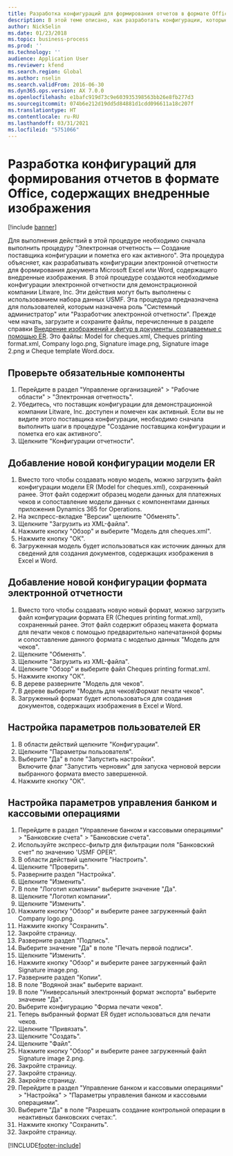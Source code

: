 ```yaml
---
title: Разработка конфигураций для формирования отчетов в формате Office, содержащих внедренные изображения
description: В этой теме описано, как разработать конфигурации, которые создают электронные документы в форматах Excel и Word, содержащих внедренные изображения.
author: NickSelin
ms.date: 01/23/2018
ms.topic: business-process
ms.prod: ''
ms.technology: ''
audience: Application User
ms.reviewer: kfend
ms.search.region: Global
ms.author: nselin
ms.search.validFrom: 2016-06-30
ms.dyn365.ops.version: AX 7.0.0
ms.openlocfilehash: e1bafc919d73c9e603935398563bb26e8fb277d3
ms.sourcegitcommit: 074b6e212d19dd5d84881d1cdd096611a18c207f
ms.translationtype: HT
ms.contentlocale: ru-RU
ms.lasthandoff: 03/31/2021
ms.locfileid: "5751066"
---
```

# <a name="design-configurations-to-generate-reports-in-office-format-that-have-embedded-images"></a>Разработка конфигураций для формирования отчетов в формате Office, содержащих внедренные изображения

[!include [banner](../../includes/banner.md)]

Для выполнения действий в этой процедуре необходимо сначала выполнить процедуру "Электронная отчетность — Создание поставщика конфигурации и пометка его как активного". Эта процедура объясняет, как разрабатывать конфигурации электронной отчетности для формирования документа Microsoft Excel или Word, содержащего внедренные изображения. В этой процедуре создаются необходимые конфигурации электронной отчетности для демонстрационной компании Litware, Inc. Эти действия могут быть выполнены с использованием набора данных USMF. Эта процедура предназначена для пользователей, которым назначена роль "Системный администратор" или "Разработчик электронной отчетности". Прежде чем начать, загрузите и сохраните файлы, перечисленные в разделе справки [Внедрение изображений и фигур в документы, создаваемые с помощью ER](../electronic-reporting-embed-images-shapes.md). Это файлы: Model for cheques.xml, Cheques printing format.xml, Company logo.png, Signature image.png, Signature image 2.png и Cheque template Word.docx.

## <a name="verify-prerequisites"></a>Проверьте обязательные компоненты  
 1. Перейдите в раздел "Управление организацией" > "Рабочие области" > "Электронная отчетность".  
 2. Убедитесь, что поставщик конфигурации для демонстрационной компании Litware, Inc. доступен и помечен как активный. Если вы не видите этого поставщика конфигурации, необходимо сначала выполнить шаги в процедуре "Создание поставщика конфигурации и пометка его как активного".   
 3. Щелкните "Конфигурации отчетности".  
 
## <a name="add-a-new-er-model-configuration"></a>Добавление новой конфигурации модели ER  
 1. Вместо того чтобы создавать новую модель, можно загрузить файл конфигурации модели ER (Model for cheques.xml), сохраненный ранее. Этот файл содержит образец модели данных для платежных чеков и сопоставление модели данных с компонентами данных приложения Dynamics 365 for Operations.   
 2. На экспресс-вкладке "Версии" щелкните "Обменять".   
 3. Щелкните "Загрузить из XML-файла".  
 4. Нажмите кнопку "Обзор" и выберите "Модель для cheques.xml".   
 5. Нажмите кнопку "OК".  
 6. Загруженная модель будет использоваться как источник данных для сведений для создания документов, содержащих изображения в Excel и Word.  

## <a name="add-a-new-er-format-configuration"></a>Добавление новой конфигурации формата электронной отчетности  
 1. Вместо того чтобы создавать новую новый формат, можно загрузить файл конфигурации формата ER (Cheques printing format.xml), сохраненный ранее. Этот файл содержит образец макета формата для печати чеков с помощью предварительно напечатанной формы и сопоставление данного формата с моделью данных "Модель для чеков".   
 2. Щелкните "Обменять".  
 3. Щелкните "Загрузить из XML-файла".  
 4. Щелкните "Обзор" и выберите файл Cheques printing format.xml.   
 5. Нажмите кнопку "OК".  
 6. В дереве разверните "Модель для чеков".  
 7. В дереве выберите "Модель для чеков\Формат печати чеков".  
 8. Загруженный формат будет использоваться для создания документов, содержащих изображения в Excel и Word.   

## <a name="configure-er-user-parameters"></a>Настройка параметров пользователей ER  
 1. В области действий щелкните "Конфигурации".  
 2. Щелкните "Параметры пользователя".  
 3. Выберите "Да" в поле "Запустить настройки".  
  Включите флаг "Запустить черновик" для запуска черновой версии выбранного формата вместо завершенной.  
 4. Нажмите кнопку "OК".  

## <a name="configure-cash--bank-management-parameters"></a>Настройка параметров управления банком и кассовыми операциями  
 1. Перейдите в раздел "Управление банком и кассовыми операциями" > "Банковские счета" > "Банковские счета".  
 2. Используйте экспресс-фильтр для фильтрации поля "Банковский счет" по значению 'USMF OPER".  
 3. В области действий щелкните "Настроить".  
 4. Щелкните "Проверить".  
 5. Разверните раздел "Настройка".  
 6. Щелкните "Изменить".  
 7. В поле "Логотип компании" выберите значение "Да".  
 8. Щелкните "Логотип компании".  
 9. Щелкните "Изменить".  
 10. Нажмите кнопку "Обзор" и выберите ранее загруженный файл Company logo.png.   
 11. Нажмите кнопку "Сохранить".  
 12. Закройте страницу.  
 13. Разверните раздел "Подпись".  
 14. Выберите значение "Да" в поле "Печать первой подписи".  
 15. Щелкните "Изменить".  
 16. Нажмите кнопку "Обзор" и выберите ранее загруженный файл Signature image.png.   
 17. Разверните раздел "Копии".  
 18. В поле "Водяной знак" выберите вариант.  
 19. В поле "Универсальный электронный формат экспорта" выберите значение "Да".  
 20. Выберите конфигурацию "Форма печати чеков".  
 21. Теперь выбранный формат ER будет использоваться для печати чеков.  
 22. Щелкните "Привязать".  
 23. Щелкните "Создать".  
 24. Щелкните "Файл".  
 25. Нажмите кнопку "Обзор" и выберите ранее загруженный файл Signature image 2.png.   
 26. Закройте страницу.  
 27. Закройте страницу.  
 28. Закройте страницу.  
 29. Перейдите в раздел "Управление банком и кассовыми операциями" > "Настройка" > "Параметры управления банком и кассовыми операциями".  
 30. Выберите "Да" в поле "Разрешать создание контрольной операции в неактивных банковских счетах:".  
 31. Нажмите кнопку "Сохранить".  
 32. Закройте страницу.  


[!INCLUDE[footer-include](../../../../includes/footer-banner.md)]